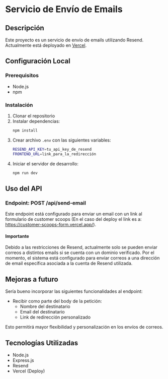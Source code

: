 # Servicio de Envío de Emails

## Descripción
Este proyecto es un servicio de envío de emails utilizando Resend. Actualmente está deployado en [Vercel](https://resend-five.vercel.app/).

## Configuración Local

### Prerequisitos
- Node.js
- npm

### Instalación
1. Clonar el repositorio
2. Instalar dependencias:
   ```bash
   npm install
   ```
3. Crear archivo `.env` con las siguientes variables:
   ```bash
   RESEND_API_KEY=tu_api_key_de_resend
   FRONTEND_URL=link_para_la_redirección
   ```
4. Iniciar el servidor de desarrollo:
   ```bash
   npm run dev
   ```

## Uso del API

### Endpoint: POST /api/send-email
Este endpoint está configurado para enviar un email con un link al formulario de customer scoops (En el caso del deploy el link es a: https://customer-scoops-form.vercel.app/).

#### Importante
Debido a las restricciones de Resend, actualmente solo se pueden enviar correos a distintos emails si se cuenta con un dominio verificado. Por el momento, el sistema está configurado para enviar correos a una dirección de email específica asociada a la cuenta de Resend utilizada.

## Mejoras a futuro
Sería bueno incorporar las siguientes funcionalidades al endpoint:

- Recibir como parte del body de la petición:
  - Nombre del destinatario
  - Email del destinatario
  - Link de redirección personalizado

Esto permitirá mayor flexibilidad y personalización en los envíos de correos.

## Tecnologías Utilizadas
- Node.js
- Express.js
- Resend
- Vercel (Deploy)
